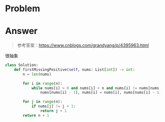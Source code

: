 # Problem
# Answer
> 参考答案：https://www.cnblogs.com/grandyang/p/4395963.html

很抽象
```python
class Solution:
    def firstMissingPositive(self, nums: List[int]) -> int:
        n = len(nums)
        
        for i in range(n):
            while nums[i] > 0 and nums[i] < n and nums[i] != nums[nums[i] - 1]:
                nums[nums[i] - 1], nums[i] = nums[i], nums[nums[i] - 1]
        
        for j in range(n):
            if nums[j] != j + 1:
                return j + 1
        return n + 1
```